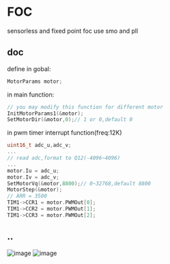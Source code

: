 # FOC

sensorless and fixed point foc use smo and pll

## doc
define in gobal:
```c
MotorParams motor;
```

in main function:
```c
// you may modify this function for different motor
InitMotorParams1(&motor);
SetMotorDir(&motor,0);// 1 or 0,default 0
```

in pwm timer interrupt function(freq:12K)
```c
uint16_t adc_u,adc_v;
...
// read adc,format to Q12(-4096~4096)
...
motor.Iu = adc_u;
motor.Iv = adc_v;
SetMotorVq(&motor,8800);// 0~32768,default 8800
MotorStep(&motor);
// ARR = 3500
TIM1->CCR1 = motor.PWMOut[0];
TIM1->CCR2 = motor.PWMOut[1];
TIM1->CCR3 = motor.PWMOut[2];
```
## ..
![image](https://github.com/super1207/FOC/assets/30586004/b9abf442-6cf1-443c-b901-45823610e5f8)
![image](https://github.com/super1207/FOC/assets/30586004/47f3a4e8-000a-4547-8959-06532046b325)

